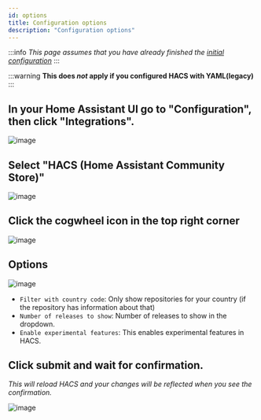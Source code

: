 ```yaml
---
id: options
title: Configuration options
description: "Configuration options"
---
```


:::info
_This page assumes that you have already finished the [initial configuration](/docs/configuration/basic)_
:::

:::warning
**This does _not_ apply if you configured HACS with YAML(legacy)**
:::

## In your Home Assistant UI go to "Configuration", then click "Integrations".

![image](/img/conf1.png)

## Select "HACS (Home Assistant Community Store)"

![image](/img/option1.png)

## Click the cogwheel icon in the top right corner

![image](/img/option2.png)

## Options

![image](/img/option3.png)

- `Filter with country code`: Only show repositories for your country (if the repository has information about that)
- `Number of releases to show`: Number of releases to show in the dropdown.
- `Enable experimental features`: This enables experimental features in HACS.

## Click submit and wait for confirmation.

_This will reload HACS and your changes will be reflected when you see the confirmation._

![image](/img/option4.png)
